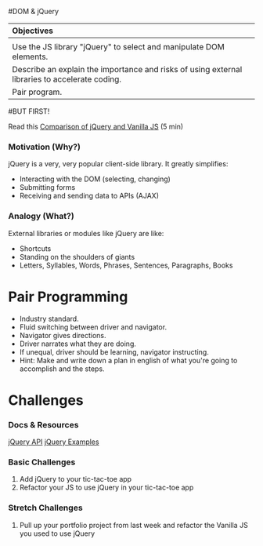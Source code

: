 #DOM & jQuery

| Objectives |
| :--- |
|  |
| Use the JS library "jQuery" to select and manipulate DOM elements. |
| Describe an explain the importance and risks of using external libraries to accelerate coding. |
| Pair program. |

#BUT FIRST!

Read this [Comparison of jQuery and Vanilla JS](http://bl.ocks.org/joyrexus/5322252) (5 min)

### Motivation (Why?)

jQuery is a very, very popular client-side library. It greatly simplifies:
  * Interacting with the DOM (selecting, changing)
  * Submitting forms
  * Receiving and sending data to APIs (AJAX)

### Analogy (What?)

External libraries or modules like jQuery are like:

* Shortcuts
* Standing on the shoulders of giants
* Letters, Syllables, Words, Phrases, Sentences, Paragraphs, Books

# Pair Programming

* Industry standard.
* Fluid switching between driver and navigator.
* Navigator gives directions.
* Driver narrates what they are doing.
* If unequal, driver should be learning, navigator instructing.
* Hint: Make and write down a plan in english of what you're going to accomplish and the steps.

# Challenges

### Docs & Resources

[jQuery API](http://api.jquery.com/)
[jQuery Examples](http://www.w3schools.com/jquery/jquery_examples.asp)

### Basic Challenges

1. Add jQuery to your tic-tac-toe app
2. Refactor your JS to use jQuery in your tic-tac-toe app

### Stretch Challenges

1. Pull up your portfolio project from last week and refactor the Vanilla JS you used to use jQuery
